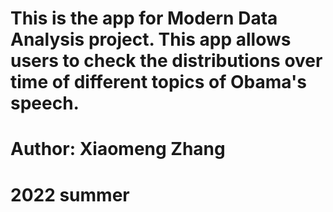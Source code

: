 # This is the app for Modern Data Analysis project. This app allows users to check the distributions over time of different topics of Obama's speech.
# Author: Xiaomeng Zhang
# 2022 summer 

